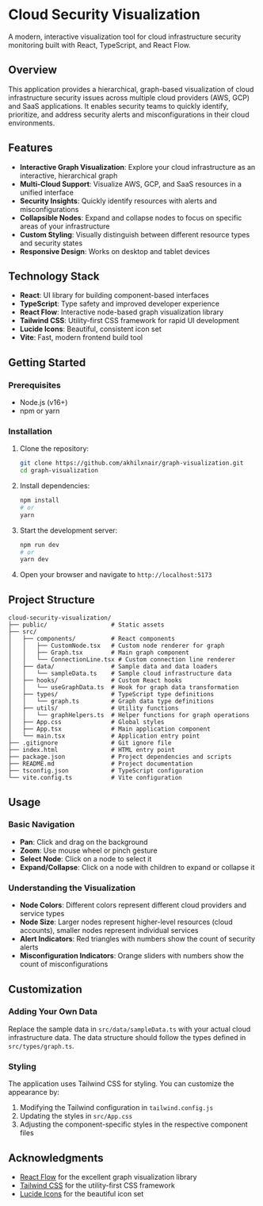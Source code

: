 # Cloud Security Visualization

A modern, interactive visualization tool for cloud infrastructure security monitoring built with React, TypeScript, and React Flow.


## Overview

This application provides a hierarchical, graph-based visualization of cloud infrastructure security issues across multiple cloud providers (AWS, GCP) and SaaS applications. It enables security teams to quickly identify, prioritize, and address security alerts and misconfigurations in their cloud environments.

## Features

- **Interactive Graph Visualization**: Explore your cloud infrastructure as an interactive, hierarchical graph
- **Multi-Cloud Support**: Visualize AWS, GCP, and SaaS resources in a unified interface
- **Security Insights**: Quickly identify resources with alerts and misconfigurations
- **Collapsible Nodes**: Expand and collapse nodes to focus on specific areas of your infrastructure
- **Custom Styling**: Visually distinguish between different resource types and security states
- **Responsive Design**: Works on desktop and tablet devices

## Technology Stack

- **React**: UI library for building component-based interfaces
- **TypeScript**: Type safety and improved developer experience
- **React Flow**: Interactive node-based graph visualization library
- **Tailwind CSS**: Utility-first CSS framework for rapid UI development
- **Lucide Icons**: Beautiful, consistent icon set
- **Vite**: Fast, modern frontend build tool

## Getting Started

### Prerequisites

- Node.js (v16+)
- npm or yarn

### Installation

1. Clone the repository:
   ```bash
   git clone https://github.com/akhilxnair/graph-visualization.git
   cd graph-visualization
   ```

2. Install dependencies:
   ```bash
   npm install
   # or
   yarn
   ```

3. Start the development server:
   ```bash
   npm run dev
   # or
   yarn dev
   ```

4. Open your browser and navigate to `http://localhost:5173`

## Project Structure

```
cloud-security-visualization/
├── public/                  # Static assets
├── src/
│   ├── components/          # React components
│   │   ├── CustomNode.tsx   # Custom node renderer for graph
│   │   ├── Graph.tsx        # Main graph component
│   │   └── ConnectionLine.tsx # Custom connection line renderer
│   ├── data/                # Sample data and data loaders
│   │   └── sampleData.ts    # Sample cloud infrastructure data
│   ├── hooks/               # Custom React hooks
│   │   └── useGraphData.ts  # Hook for graph data transformation
│   ├── types/               # TypeScript type definitions
│   │   └── graph.ts         # Graph data type definitions
│   ├── utils/               # Utility functions
│   │   └── graphHelpers.ts  # Helper functions for graph operations
│   ├── App.css              # Global styles
│   ├── App.tsx              # Main application component
│   └── main.tsx             # Application entry point
├── .gitignore               # Git ignore file
├── index.html               # HTML entry point
├── package.json             # Project dependencies and scripts
├── README.md                # Project documentation
├── tsconfig.json            # TypeScript configuration
└── vite.config.ts           # Vite configuration
```

## Usage

### Basic Navigation

- **Pan**: Click and drag on the background
- **Zoom**: Use mouse wheel or pinch gesture
- **Select Node**: Click on a node to select it
- **Expand/Collapse**: Click on a node with children to expand or collapse it

### Understanding the Visualization

- **Node Colors**: Different colors represent different cloud providers and service types
- **Node Size**: Larger nodes represent higher-level resources (cloud accounts), smaller nodes represent individual services
- **Alert Indicators**: Red triangles with numbers show the count of security alerts
- **Misconfiguration Indicators**: Orange sliders with numbers show the count of misconfigurations

## Customization

### Adding Your Own Data

Replace the sample data in `src/data/sampleData.ts` with your actual cloud infrastructure data. The data structure should follow the types defined in `src/types/graph.ts`.

### Styling

The application uses Tailwind CSS for styling. You can customize the appearance by:

1. Modifying the Tailwind configuration in `tailwind.config.js`
2. Updating the styles in `src/App.css`
3. Adjusting the component-specific styles in the respective component files


## Acknowledgments

- [React Flow](https://reactflow.dev/) for the excellent graph visualization library
- [Tailwind CSS](https://tailwindcss.com/) for the utility-first CSS framework
- [Lucide Icons](https://lucide.dev/) for the beautiful icon set